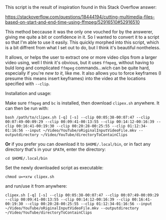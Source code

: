 This script is the result of inspiration found in this Stack Overflow answer:

https://stackoverflow.com/questions/18444194/cutting-multimedia-files-based-on-start-and-end-time-using-ffmpeg/52916510#52916510

This method beccause it was the only one vouched for by the answerer, giving me quite a bit or confidence in it. So I wanted to convert it to a script so that I'm able to use it easily. This quickly morphed into this script, which is a bit diffrent from what I set out to do, but I think it's beautiful nontheless.

It allows, or helps the user to extract one or more video clips from a larger video using, well I think it's obvious, but it uses `ffmpeg`, without having to buld long and complicated `ffmpeg` commands...wich can be quite hard, especially if you're _new to it_, like me. It also allows you to force keyframes (I presume this means insert keyframes) into the video at the locations specified with `--clip`.

Installation and usage:

Make sure `ffmpeg` and `bc` is installed, then download `clipex.sh` anywhere. It can then be run with:

```
bash /path/to/clipex.sh [-q] [-s] --clip 00:05:38-00:07:47 --clip 00:07:49-00:09:29 --clip 00:09:41-00:13:55 --clip 00:14:12-00:16:39 --clip 00:16:41-00:19:30 --clip 00:20:28-00:25:55 --clip 01:12:34-01:16:56 --input ~/Video/YouTube/oRiginalInputVideoFile.mkv --outputdirectory ~/Video/YouTube/directoryToContainClips
```

**Or** if you prefer you can download it to `$HOME/.local/bin`, or in fact any directory that's in your `$PATH`, enter the directory:

```
cd $HOME/.local/bin
```

Set the newly downloaded script as executable:

```
chmod u=+xrw clipex.sh
```

and run/use it from anywhere:

```
clipex.sh [-q] [-s] --clip 00:05:38-00:07:47 --clip 00:07:49-00:09:29 --clip 00:09:41-00:13:55 --clip 00:14:12-00:16:39 --clip 00:16:41-00:19:30 --clip 00:20:28-00:25:55 --clip 01:12:34-01:16:56 --input ~/Video/YouTube/oRiginalInputVideoFile.mkv --outputdirectory ~/Video/YouTube/directoryToContainClips
```